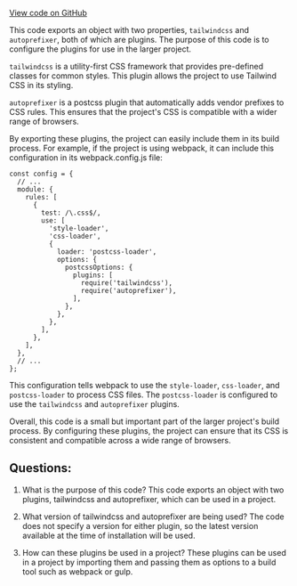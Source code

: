 [View code on GitHub](https://github.com/mrgnlabs/mrgn-ts/apps/marginfi-landing-page/postcss.config.js)

This code exports an object with two properties, `tailwindcss` and `autoprefixer`, both of which are plugins. The purpose of this code is to configure the plugins for use in the larger project. 

`tailwindcss` is a utility-first CSS framework that provides pre-defined classes for common styles. This plugin allows the project to use Tailwind CSS in its styling. 

`autoprefixer` is a postcss plugin that automatically adds vendor prefixes to CSS rules. This ensures that the project's CSS is compatible with a wider range of browsers. 

By exporting these plugins, the project can easily include them in its build process. For example, if the project is using webpack, it can include this configuration in its webpack.config.js file:

```
const config = {
  // ...
  module: {
    rules: [
      {
        test: /\.css$/,
        use: [
          'style-loader',
          'css-loader',
          {
            loader: 'postcss-loader',
            options: {
              postcssOptions: {
                plugins: [
                  require('tailwindcss'),
                  require('autoprefixer'),
                ],
              },
            },
          },
        ],
      },
    ],
  },
  // ...
};
```

This configuration tells webpack to use the `style-loader`, `css-loader`, and `postcss-loader` to process CSS files. The `postcss-loader` is configured to use the `tailwindcss` and `autoprefixer` plugins. 

Overall, this code is a small but important part of the larger project's build process. By configuring these plugins, the project can ensure that its CSS is consistent and compatible across a wide range of browsers.
## Questions: 
 1. What is the purpose of this code?
   This code exports an object with two plugins, tailwindcss and autoprefixer, which can be used in a project.

2. What version of tailwindcss and autoprefixer are being used?
   The code does not specify a version for either plugin, so the latest version available at the time of installation will be used.

3. How can these plugins be used in a project?
   These plugins can be used in a project by importing them and passing them as options to a build tool such as webpack or gulp.